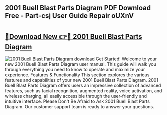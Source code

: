 ## 2001 Buell Blast Parts Diagram PDF Download Free - Part-csj User Guide Repair oUXnV

# <h2><a href="http://dfiaw9f.blite.top/?on=2001+Buell+Blast+Parts+Diagram">🔗Download New 👉🔴 2001 Buell Blast Parts Diagram</a></h2>

[![2001 Buell Blast Parts Diagram download](https://i.imgur.com/lujVjoI.png)](http://dfiaw9f.blite.top/?on=2001+Buell+Blast+Parts+Diagram)
Get Started! Welcome to your new 2001 Buell Blast Parts Diagram user manual. This guide will walk you through everything you need to know to operate and maximize your experience. Features & Functionality This section explores the various features and capabilities of your new 2001 Buell Blast Parts Diagram. 2001 Buell Blast Parts Diagram offers users an impressive collection of advanced features, such as facial recognition, augmented reality, voice activation, and wireless charging, all easily accessible through the user-friendly and intuitive interface. Please Don't Be Afraid to Ask 2001 Buell Blast Parts Diagram. Our customer support team is ready to answer your questions.
